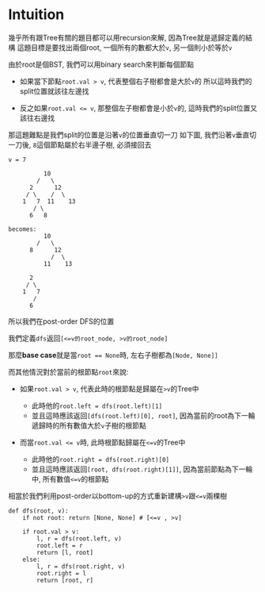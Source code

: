 # Intuition

幾乎所有跟Tree有關的題目都可以用recursion來解, 因為Tree就是遞歸定義的結構
這題目標是要找出兩個root, 一個所有的數都大於`v`, 另一個則小於等於`v`

由於root是個BST, 我們可以用binary search來判斷每個節點

- 如果當下節點`root.val > v`, 代表整個右子樹都會是大於`v`的
所以這時我們的split位置就該往左邊找

- 反之如果`root.val <= v`, 那整個左子樹都會是小於`v`的, 這時我們的split位置又該往右邊找

那這題難點是我們split的位置是沿著`v`的位置垂直切一刀
如下圖, 我們沿著`v`垂直切一刀後, `8`這個節點屬於右半邊子樹, 必須接回去


```
v = 7

          10
        /   \
      2      12
     / \    /  \
    1   7  11    13
       / \
      6   8

becomes:
          10
        /   \
      8      12
            /  \
          11    13
  
      2
     / \
    1   7
       /
      6
```

所以我們在post-order DFS的位置

我們定義`dfs`返回`[<=v的root_node, >v的root_node]`

那麼**base case**就是當`root == None`時, 左右子樹都為`[Node, None]]`

而其他情況對於當前的根節點`root`來說:
- 如果`root.val > v`, 代表此時的根節點是歸屬在`>v`的Tree中
  - 此時他的`root.left = dfs(root.left)[1]`
  - 並且這時應該返回`[dfs(root.left)[0], root]`, 因為當前的root為下一輪遞歸時的所有數值大於`v`子樹的根節點

- 而當`root.val <= v`時, 此時根節點歸屬在`<=v`的Tree中
  - 此時他的`root.right = dfs(root.right)[0]`
  - 並且這時應該返回`[root, dfs(root.right)[1]]`, 因為當前節點為下一輪中, 所有數值`<=v`的根節點

相當於我們利用post-order以bottom-up的方式重新建構`>v`跟`<=v`兩棵樹

```
def dfs(root, v):
    if not root: return [None, None] # [<=v , >v]

    if root.val > v:
        l, r = dfs(root.left, v)
        root.left = r
        return [l, root]
    else:
        l, r = dfs(root.right, v)
        root.right = l
        return [root, r]
```
